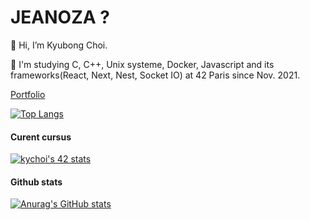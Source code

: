 # JEANOZA ?

👋 Hi, I’m Kyubong Choi.

🌱 I'm studying C, C++, Unix systeme, Docker, Javascript and its frameworks(React, Next, Nest, Socket IO) at 42 Paris since Nov. 2021.

[Portfolio](https://portfolio2023-jeanoza.vercel.app/)

[![Top Langs](https://github-readme-stats.vercel.app/api/top-langs/?username=jeanoza&layout=compact&theme=tokyonight)](https://github.com/anuraghazra/github-readme-stats)

#### Curent cursus

[![kychoi's 42 stats](https://badge42.vercel.app/api/v2/cl3h7pd9i007309lcn3cxrbo9/stats?cursusId=21&coalitionId=48)](https://github.com/JaeSeoKim/badge42)

#### Github stats

[![Anurag's GitHub stats](https://github-readme-stats.vercel.app/api?username=jeanoza&theme=tokyonight)](https://github.com/anuraghazra/github-readme-stats)
